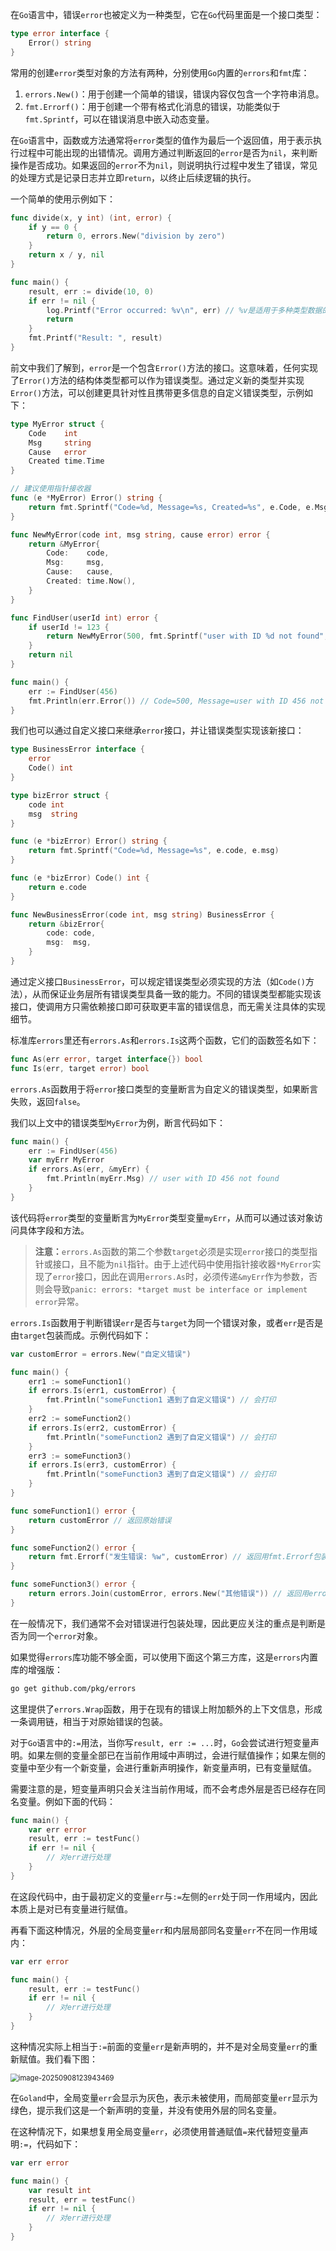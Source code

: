 在`Go`语言中，错误`error`也被定义为一种类型，它在`Go`代码里面是一个接口类型：

```go
type error interface {
	Error() string
}
```

常用的创建`error`类型对象的方法有两种，分别使用`Go`内置的`errors`和`fmt`库：

1. `errors.New()`：用于创建一个简单的错误，错误内容仅包含一个字符串消息。
2. `fmt.Errorf()`：用于创建一个带有格式化消息的错误，功能类似于`fmt.Sprintf`，可以在错误消息中嵌入动态变量。

在`Go`语言中，函数或方法通常将`error`类型的值作为最后一个返回值，用于表示执行过程中可能出现的出错情况。调用方通过判断返回的`error`是否为`nil`，来判断操作是否成功。如果返回的`error`不为`nil`，则说明执行过程中发生了错误，常见的处理方式是记录日志并立即`return`，以终止后续逻辑的执行。

一个简单的使用示例如下：

```go
func divide(x, y int) (int, error) {
    if y == 0 {
        return 0, errors.New("division by zero")
    }
    return x / y, nil
}

func main() {
    result, err := divide(10, 0)
    if err != nil {
        log.Printf("Error occurred: %v\n", err) // %v是适用于多种类型数据的默认格式
        return
    }
    fmt.Printf("Result: ", result)
}
```

前文中我们了解到，`error`是一个包含`Error()`方法的接口。这意味着，任何实现了`Error()`方法的结构体类型都可以作为错误类型。通过定义新的类型并实现`Error()`方法，可以创建更具针对性且携带更多信息的自定义错误类型，示例如下：

```go
type MyError struct {
	Code    int
	Msg     string
	Cause   error
	Created time.Time
}

// 建议使用指针接收器
func (e *MyError) Error() string {
	return fmt.Sprintf("Code=%d, Message=%s, Created=%s", e.Code, e.Msg, e.Created.Format("2006-01-02 15:04:05"))
}

func NewMyError(code int, msg string, cause error) error {
	return &MyError{
		Code:    code,
		Msg:     msg,
		Cause:   cause,
		Created: time.Now(),
	}
}

func FindUser(userId int) error {
	if userId != 123 {
		return NewMyError(500, fmt.Sprintf("user with ID %d not found", userId), nil)
	}
	return nil
}

func main() {
	err := FindUser(456)
	fmt.Println(err.Error()) // Code=500, Message=user with ID 456 not found, Created=2025-03-27 14:41:02
}
```

我们也可以通过自定义接口来继承`error`接口，并让错误类型实现该新接口：

```go
type BusinessError interface {
	error
	Code() int
}

type bizError struct {
	code int
	msg  string
}

func (e *bizError) Error() string {
	return fmt.Sprintf("Code=%d, Message=%s", e.code, e.msg)
}

func (e *bizError) Code() int {
	return e.code
}

func NewBusinessError(code int, msg string) BusinessError {
	return &bizError{
		code: code,
		msg:  msg,
	}
}
```

通过定义接口`BusinessError`，可以规定错误类型必须实现的方法（如`Code()`方法），从而保证业务层所有错误类型具备一致的能力。不同的错误类型都能实现该接口，使调用方只需依赖接口即可获取更丰富的错误信息，而无需关注具体的实现细节。

标准库`errors`里还有`errors.As`和`errors.Is`这两个函数，它们的函数签名如下：

```go
func As(err error, target interface{}) bool
func Is(err, target error) bool
```

`errors.As`函数用于将`error`接口类型的变量断言为自定义的错误类型，如果断言失败，返回`false`。

我们以上文中的错误类型`MyError`为例，断言代码如下：

```go
func main() {
	err := FindUser(456)
	var myErr MyError
	if errors.As(err, &myErr) {
		fmt.Println(myErr.Msg) // user with ID 456 not found
	}
}
```

该代码将`error`类型的变量断言为`MyError`类型变量`myErr`，从而可以通过该对象访问具体字段和方法。

> **注意：**`errors.As`函数的第二个参数`target`必须是实现`error`接口的类型指针或接口，且不能为`nil`指针。由于上述代码中使用指针接收器`*MyError`实现了`error`接口，因此在调用`errors.As`时，必须传递`&myErr`作为参数，否则会导致`panic: errors: *target must be interface or implement error`异常。

`errors.Is`函数用于判断错误`err`是否与`target`为同一个错误对象，或者`err`是否是由`target`包装而成。示例代码如下：

```go
var customError = errors.New("自定义错误")

func main() {
	err1 := someFunction1()
	if errors.Is(err1, customError) {
		fmt.Println("someFunction1 遇到了自定义错误") // 会打印
	}
	err2 := someFunction2()
	if errors.Is(err2, customError) {
		fmt.Println("someFunction2 遇到了自定义错误") // 会打印
	}
	err3 := someFunction3()
	if errors.Is(err3, customError) {
		fmt.Println("someFunction3 遇到了自定义错误") // 会打印
	}
}

func someFunction1() error {
	return customError // 返回原始错误
}

func someFunction2() error {
	return fmt.Errorf("发生错误: %w", customError) // 返回用fmt.Errorf包装的错误，%w是用于错误包装的占位符
}

func someFunction3() error {
	return errors.Join(customError, errors.New("其他错误")) // 返回用errors.Join合并的错误
}
```

在一般情况下，我们通常不会对错误进行包装处理，因此更应关注的重点是判断是否为同一个`error`对象。

如果觉得`errors`库功能不够全面，可以使用下面这个第三方库，这是`errors`内置库的增强版：

```sh
go get github.com/pkg/errors
```

这里提供了`errors.Wrap`函数，用于在现有的错误上附加额外的上下文信息，形成一条调用链，相当于对原始错误的包装。

对于`Go`语言中的`:=`用法，当你写`result, err := ...`时，`Go`会尝试进行短变量声明。如果左侧的变量全部已在当前作用域中声明过，会进行赋值操作；如果左侧的变量中至少有一个新变量，会进行重新声明操作，新变量声明，已有变量赋值。

需要注意的是，短变量声明只会关注当前作用域，而不会考虑外层是否已经存在同名变量。例如下面的代码：

```go
func main() {
	var err error
	result, err := testFunc()
	if err != nil {
		// 对err进行处理
	}
}
```

在这段代码中，由于最初定义的变量`err`与`:=`左侧的`err`处于同一作用域内，因此本质上是对已有变量进行赋值。

再看下面这种情况，外层的全局变量`err`和内层局部同名变量`err`不在同一作用域内：

```go
var err error

func main() {
	result, err := testFunc()
	if err != nil {
	    // 对err进行处理
	}
}
```

这种情况实际上相当于`:=`前面的变量`err`是新声明的，并不是对全局变量`err`的重新赋值。我们看下图：

<img src="image/image-20250908123943469.png" alt="image-20250908123943469" style="zoom:80%;" />

在`Goland`中，全局变量`err`会显示为灰色，表示未被使用，而局部变量`err`显示为绿色，提示我们这是一个新声明的变量，并没有使用外层的同名变量。

在这种情况下，如果想复用全局变量`err`，必须使用普通赋值`=`来代替短变量声明`:=`，代码如下：

```go
var err error

func main() {
	var result int
	result, err = testFunc()
	if err != nil {
	    // 对err进行处理
	}
}
```

